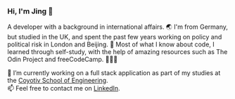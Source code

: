 ### Hi, I'm Jing 👋

A developer with a background in international affairs. 🌏 I'm from Germany, but studied in the UK, and spent the past few years working on policy and political risk in London and Beijing. 🌆 Most of what I know about code, I learned through self-study, with the help of amazing resources such as The Odin Project and freeCodeCamp. 👩🏻‍💻 

🔭 I’m currently working on a full stack application as part of my studies at the [Coyotiv School of Engineering](https://www.coyotiv.com/school-of-software-engineering/). <br>
📫 Feel free to contact me on [LinkedIn](https://www.linkedin.com/in/hujingjing/). <br>


<!--
**jingjing142/jingjing142** is a ✨ _special_ ✨ repository because its `README.md` (this file) appears on your GitHub profile.

Here are some ideas to get you started:

- 🔭 I’m currently working on ...
- 🌱 I’m currently learning ...
- 👯 I’m looking to collaborate on ...
- 🤔 I’m looking for help with ...
- 💬 Ask me about ...
- 📫 How to reach me: ...
- 😄 Pronouns: ...
- ⚡ Fun fact: ...
-->
